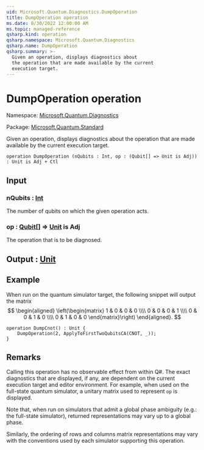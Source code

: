 ```yaml
---
uid: Microsoft.Quantum.Diagnostics.DumpOperation
title: DumpOperation operation
ms.date: 8/30/2022 12:00:00 AM
ms.topic: managed-reference
qsharp.kind: operation
qsharp.namespace: Microsoft.Quantum.Diagnostics
qsharp.name: DumpOperation
qsharp.summary: >-
  Given an operation, displays diagnostics about
  the operation that are made available by the current
  execution target.
---
```


# DumpOperation operation

Namespace: [Microsoft.Quantum.Diagnostics](xref:Microsoft.Quantum.Diagnostics)

Package: [Microsoft.Quantum.Standard](https://nuget.org/packages/Microsoft.Quantum.Standard)


Given an operation, displays diagnostics aboutthe operation that are made available by the currentexecution target.

```qsharp
operation DumpOperation (nQubits : Int, op : (Qubit[] => Unit is Adj)) : Unit is Adj + Ctl
```


## Input

### nQubits : [Int](xref:microsoft.quantum.qsharp.valueliterals#int-literals)

The number of qubits on which the given operation acts.


### op : [Qubit](xref:microsoft.quantum.qsharp.valueliterals#qubit-literals)[] => [Unit](xref:microsoft.quantum.qsharp.valueliterals#unit-literal)  is Adj

The operation that is to be diagnosed.



## Output : [Unit](xref:microsoft.quantum.qsharp.valueliterals#unit-literal)



## Example

When run on the quantum simulator target, the following snippet willoutput the matrix$$\begin{aligned}\left(\begin{matrix}1 & 0 & 0 & 0 \\\\0 & 0 & 0 & 1 \\\\0 & 0 & 1 & 0 \\\\0 & 1 & 0 & 0\end{matrix}\right)\end{aligned}.$$```qsharpoperation DumpCnot() : Unit {    DumpOperation(2, ApplyToFirstTwoQubitsCA(CNOT, _));}```

## Remarks

Calling this operation has no observable effect from withinQ#. The exact diagnostics that are displayed, if any, aredependent on the current execution target and editor environment.For example, when used on the full-state quantum simulator,a unitary matrix used to represent `op` is displayed.Note that, when run on simulators that admit a global phase ambiguity(e.g.: the full-state simulator), returned representations may varyup to a global phase.Similarly, the ordering of rows and columns matrix representationsmay vary with the conventions used by each simulator supporting thisoperation.